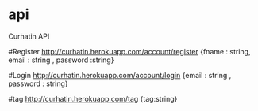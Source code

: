 # api
Curhatin API

#Register
http://curhatin.herokuapp.com/account/register
{fname : string, email : string , password :string}

#Login
http://curhatin.herokuapp.com/account/login
{email : string , password : string}

#tag http://curhatin.herokuapp.com/tag {tag:string}
